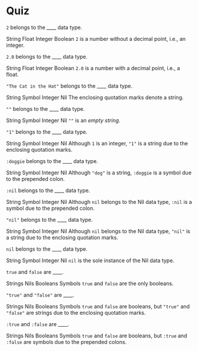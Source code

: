 # Quiz

<quiz>
  <question>
    <p><code>2</code> belongs to the ____ data type.</p>
    <answer>String</answer>
    <answer>Float</answer>
    <answer correct>Integer</answer>
    <answer>Boolean</answer>
    <explanation><code>2</code> is a number without a decimal point, i.e., an integer.</explanation>
  </question>
</quiz>

<quiz>
  <question>
    <p><code>2.0</code> belongs to the ____ data type.</p>
    <answer>String</answer>
    <answer correct>Float</answer>
    <answer>Integer</answer>
    <answer>Boolean</answer>
    <explanation><code>2.0</code> is a number with a decimal point, i.e., a float.</explanation>
  </question>
</quiz>

<quiz>
  <question>
    <p><code>"The Cat in the Hat"</code> belongs to the ____ data type.</p>
    <answer correct>String</answer>
    <answer>Symbol</answer>
    <answer>Integer</answer>
    <answer>Nil</answer>
    <explanation>The enclosing quotation marks denote a string.</explanation>
  </question>
</quiz>

<quiz>
  <question>
    <p><code>""</code> belongs to the ____ data type.</p>
    <answer correct>String</answer>
    <answer>Symbol</answer>
    <answer>Integer</answer>
    <answer>Nil</answer>
    <explanation><code>""</code> is an <em>empty string</em>.</explanation>
  </question>
</quiz>

<quiz>
  <question>
    <p><code>"1"</code> belongs to the ____ data type.</p>
    <answer correct>String</answer>
    <answer>Symbol</answer>
    <answer>Integer</answer>
    <answer>Nil</answer>
    <explanation>Although <code>1</code> is an integer, <code>"1"</code> is a string due to the enclosing quotation marks.</explanation>
  </question>
</quiz>

<quiz>
  <question>
    <p><code>:doggie</code> belongs to the ____ data type.</p>
    <answer>String</answer>
    <answer correct>Symbol</answer>
    <answer>Integer</answer>
    <answer>Nil</answer>
    <explanation>Although <code>"dog"</code> is a string, <code>:doggie</code> is a symbol due to the prepended colon.</explanation>
  </question>
</quiz>

<quiz>
  <question>
    <p><code>:nil</code> belongs to the ____ data type.</p>
    <answer>String</answer>
    <answer correct>Symbol</answer>
    <answer>Integer</answer>
    <answer>Nil</answer>
    <explanation>Although <code>nil</code> belongs to the Nil data type, <code>:nil</code> is a symbol due to the prepended colon.</explanation>
  </question>
</quiz>

<quiz>
  <question>
    <p><code>"nil"</code> belongs to the ____ data type.</p>
    <answer correct>String</answer>
    <answer>Symbol</answer>
    <answer>Integer</answer>
    <answer>Nil</answer>
    <explanation>Although <code>nil</code> belongs to the Nil data type, <code>"nil"</code> is a string due to the enclosing quotation marks.</explanation>
  </question>
</quiz>

<quiz>
  <question>
    <p><code>nil</code> belongs to the ____ data type.</p>
    <answer>String</answer>
    <answer>Symbol</answer>
    <answer>Integer</answer>
    <answer correct>Nil</answer>
    <explanation><code>nil</code> is the sole instance of the Nil data type.</explanation>
  </question>
</quiz>

<quiz>
  <question>
    <p><code>true</code> and <code>false</code> are ____.</p>
    <answer>Strings</answer>
    <answer>Nils</answer>
    <answer correct>Booleans</answer>
    <answer>Symbols</answer>
    <explanation><code>true</code> and <code>false</code> are the only booleans.</explanation>
  </question>
</quiz>

<quiz>
  <question>
    <p><code>"true"</code> and <code>"false"</code> are ____.</p>
    <answer correct>Strings</answer>
    <answer>Nils</answer>
    <answer>Booleans</answer>
    <answer>Symbols</answer>
    <explanation><code>true</code> and <code>false</code> are booleans, but <code>"true"</code> and <code>"false"</code> are strings due to the enclosing quotation marks.</explanation>
  </question>
</quiz>

<quiz>
  <question>
    <p><code>:true</code> and <code>:false</code> are ____.</p>
    <answer>Strings</answer>
    <answer>Nils</answer>
    <answer>Booleans</answer>
    <answer correct>Symbols</answer>
    <explanation><code>true</code> and <code>false</code> are booleans, but <code>:true</code> and <code>:false</code> are symbols due to the prepended colons.</explanation>
  </question>
</quiz>
